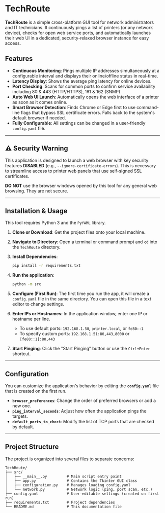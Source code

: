 # TechRoute

**TechRoute** is a simple cross-platform GUI tool for network administrators and IT technicians. It continuously pings a list of printers (or any network device), checks for open web service ports, and automatically launches their web UI in a dedicated, security-relaxed browser instance for easy access.

## Features

* **Continuous Monitoring**: Pings multiple IP addresses simultaneously at a configurable interval and displays their online/offline status in real-time.
* **Latency Display**: Shows the average ping latency for online devices.
* **Port Checking**: Scans for common ports to confirm service availability including 80 & 443 (HTTP/HTTPS), 161 & 162 (SNMP)
* **Auto Web UI Launch**: Automatically opens the web interface of a printer as soon as it comes online.
* **Smart Browser Detection**: Finds Chrome or Edge first to use command-line flags that bypass SSL certificate errors. Falls back to the system's default browser if needed.
* **Fully Configurable**: All settings can be changed in a user-friendly `config.yaml` file.

---

## ⚠️ Security Warning

This application is designed to launch a web browser with key security features **DISABLED** (e.g., `--ignore-certificate-errors`). This is necessary to streamline access to printer web panels that use self-signed SSL certificates.

**DO NOT** use the browser windows opened by this tool for any general web browsing. They are not secure.

---

## Installation & Usage

This tool requires Python 3 and the `PyYAML` library.

1. **Clone or Download**: Get the project files onto your local machine.
2. **Navigate to Directory**: Open a terminal or command prompt and `cd` into the `TechRoute` directory.
3. **Install Dependencies**:

    ```bash
    pip install -r requirements.txt
    ```

4. **Run the application**:

    ```bash
    python -m src
    ```

5. **Configure (First Run)**: The first time you run the app, it will create a `config.yaml` file in the same directory. You can open this file in a text editor to change settings.
6. **Enter IPs or Hostnames**: In the application window, enter one IP or hostname per line.
    * To use default ports: `192.168.1.50`, `printer.local`, or `fe80::1`
    * To specify custom ports: `192.168.1.51:80,443,8000` or `[fe80::1]:80,443`
7. **Start Pinging**: Click the "Start Pinging" button or use the `Ctrl+Enter` shortcut.

---

## Configuration

You can customize the application's behavior by editing the **`config.yaml`** file that is created on the first run.

* **`browser_preferences`**: Change the order of preferred browsers or add a new one.
* **`ping_interval_seconds`**: Adjust how often the application pings the targets.
* **`default_ports_to_check`**: Modify the list of TCP ports that are checked by default.

---

## Project Structure

The project is organized into several files to separate concerns:

```plaintext
TechRoute/
├── src/
│   ├── __main__.py         # Main script entry point
│   ├── app.py              # Contains the Tkinter GUI class
│   ├── configuration.py    # Manages loading config.yaml
│   └── network.py          # Network logic (ping, port scan, etc.)
├── config.yaml             # User-editable settings (created on first run)
├── requirements.txt        # Project dependencies
└── README.md               # This documentation file
```
